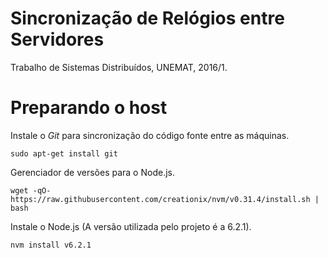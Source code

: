 # Sincronização de Relógios entre Servidores

Trabalho de Sistemas Distribuídos, UNEMAT, 2016/1.

# Preparando o host

Instale o *Git* para sincronização do código fonte entre as máquinas.

```
sudo apt-get install git
```

Gerenciador de versões para o Node.js.

```
wget -qO- https://raw.githubusercontent.com/creationix/nvm/v0.31.4/install.sh | bash
```

Instale o Node.js (A versão utilizada pelo projeto é a 6.2.1).

```
nvm install v6.2.1
```
